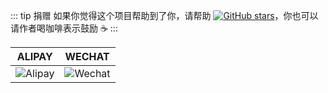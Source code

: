 ::: tip 捐赠
如果你觉得这个项目帮助到了你，请帮助 [![GitHub stars](https://img.shields.io/github/stars/lqsong/webpack-website.svg?style=social&label=Stars)](https://github.com/lqsong/webpack-website)，你也可以请作者喝咖啡表示鼓励 :coffee:
:::

**ALIPAY**             |  **WECHAT**
:-------------------------:|:-------------------------:
![Alipay](http://uploads.liqingsong.cc/20210430/f62d2436-8d92-407d-977f-35f1e4b891fc.png)  |  ![Wechat](http://uploads.liqingsong.cc/20210430/3e24efa9-8e79-4606-9bd9-8215ce1235ac.png)
